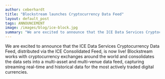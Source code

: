 ```yaml
---
author: ceberhardt
title: "Blockstream launches Cryptocurrency Data Feed"
layout: default_post
tags: ANNOUNCEMENT
image: /images/blog/ice-block.jpg
summary: "We are excited to announce that the ICE Data Services Cryptocurrency Data Feed, distributed via the ICE Consolidated Feed, is now live! Blockstream works with cryptocurrency exchanges around the world and consolidates the data sets into a multi-asset and multi-venue data feed, capturing streaming real-time and historical data for the most actively traded digital currencies."
---
```


We are excited to announce that the ICE Data Services Cryptocurrency Data Feed, distributed via the ICE Consolidated Feed, is now live! Blockstream works with cryptocurrency exchanges around the world and consolidates the data sets into a multi-asset and multi-venue data feed, capturing streaming real-time and historical data for the most actively traded digital currencies.